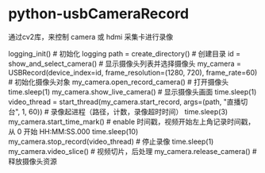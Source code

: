 # python-usbCameraRecord
通过cv2库，来控制 camera 或 hdmi 采集卡进行录像

logging_init()  # 初始化 logging
path = create_directory()   # 创建目录
id = show_and_select_camera()   # 显示摄像头列表并选择摄像头
my_camera = USBRecord(device_index=id, frame_resolution=(1280, 720), frame_rate=60)     # 初始化摄像头对象
my_camera.open_record_camera()      # 打开摄像头
time.sleep(1)
my_camera.show_live_camera()        # 显示摄像头画面
time.sleep(1)
video_thread = start_thread(my_camera.start_record, args=(path, "直播切台", 1, 60))     # 录像起进程（路径，计数，录像超时时间）
time.sleep(3)
my_camera.start_time_mark()     # enable 时间戳，视频开始左上角记录时间戳，从 0 开始 HH:MM:SS.000
time.sleep(10)
my_camera.stop_record(video_thread)     # 停止录像
time.sleep(1)
my_camera.video_slice()     # 视频切片，后处理
my_camera.release_camera()  # 释放摄像头资源

